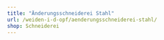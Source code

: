 ```yaml
---
title: "Änderungsschneiderei Stahl"
url: /weiden-i-d-opf/aenderungsschneiderei-stahl/
shop: Schneiderei
---
```

